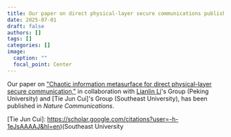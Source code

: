 ```yaml
---
title: Our paper on direct physical-layer secure communications published in NATCOMM
date: 2025-07-01
draft: false
authors: []
tags: []
categories: []
image:
  caption: ""
  focal_point: Center
---
```

Our paper on ["Chaotic information metasurface for direct physical-layer secure communication,"](/publication/ij-189-NC-2025)
in collaboration with [Lianlin Li]'s Group (Peking University) and
[Tie Jun Cui]'s Group (Southeast University),
has been published in *Nature Communications*.

[Lianlin Li]: https://www.researchgate.net/profile/Lianlin-Li
[Tie Jun Cui]: https://scholar.google.com/citations?user=-h-1eJsAAAAJ&hl=en)(Southeast University